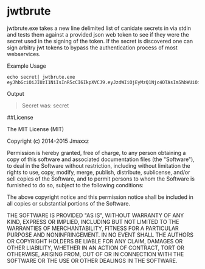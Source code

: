 jwtbrute
========

jwtbrute.exe takes a new line delimited list of canidate secrets in via stdin and tests them against a provided json web token to see if they were the secret used in the signing of the token. If the secret is discovered one can sign arbitry jwt tokens to bypass the authentication process of most webservices.

Example Usage
```batch
echo secret| jwtbrute.exe eyJhbGciOiJIUzI1NiIsInR5cCI6IkpXVCJ9.eyJzdWIiOjEyMzQ1Njc4OTAsIm5hbWUiOiJKb2huIERvZSIsImFkbWluIjp0cnVlfQ.eoaDVGTClRdfxUZXiPs3f8FmJDkDE_VCQFXqKxpLsts
```
Output
> Secret was: secret

##License

The MIT License (MIT)

Copyright (c) 2014-2015 Jmaxxz

Permission is hereby granted, free of charge, to any person obtaining a copy
of this software and associated documentation files (the "Software"), to deal
in the Software without restriction, including without limitation the rights
to use, copy, modify, merge, publish, distribute, sublicense, and/or sell
copies of the Software, and to permit persons to whom the Software is
furnished to do so, subject to the following conditions:

The above copyright notice and this permission notice shall be included in
all copies or substantial portions of the Software.

THE SOFTWARE IS PROVIDED "AS IS", WITHOUT WARRANTY OF ANY KIND, EXPRESS OR
IMPLIED, INCLUDING BUT NOT LIMITED TO THE WARRANTIES OF MERCHANTABILITY,
FITNESS FOR A PARTICULAR PURPOSE AND NONINFRINGEMENT. IN NO EVENT SHALL THE
AUTHORS OR COPYRIGHT HOLDERS BE LIABLE FOR ANY CLAIM, DAMAGES OR OTHER
LIABILITY, WHETHER IN AN ACTION OF CONTRACT, TORT OR OTHERWISE, ARISING FROM,
OUT OF OR IN CONNECTION WITH THE SOFTWARE OR THE USE OR OTHER DEALINGS IN
THE SOFTWARE.
